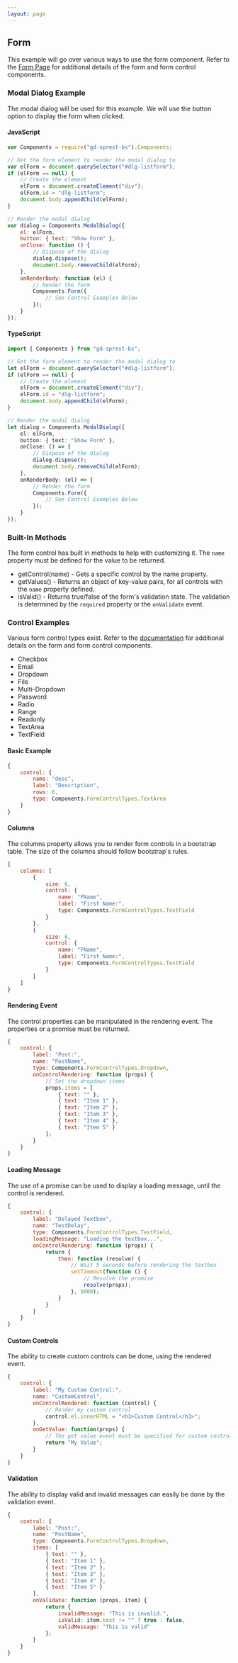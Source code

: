 ```yaml
---
layout: page
---
```


## Form

This example will go over various ways to use the form component. Refer to the [Form Page](/extras/bs/components/form) for additional details of the form and form control components.

### Modal Dialog Example

The modal dialog will be used for this example. We will use the button option to display the form when clicked.

#### JavaScript
```js
var Components = require("gd-sprest-bs").Components;

// Get the form element to render the modal dialog to
var elForm = document.querySelector("#dlg-listform");
if (elForm == null) {
    // Create the element
    elForm = document.createElement("div");
    elForm.id = "dlg-listform";
    document.body.appendChild(elForm);
}

// Render the modal dialog
var dialog = Components.ModalDialog({
    el: elForm,
    button: { text: "Show Form" },
    onClose: function () {
        // Dispose of the dialog
        dialog.dispose();
        document.body.removeChild(elForm);
    },
    onRenderBody: function (el) {
        // Render the form
        Components.Form({
            // See Control Examples Below
        });
    }
});
````

#### TypeScript
```ts
import { Components } from "gd-sprest-bs";

// Get the form element to render the modal dialog to
let elForm = document.querySelector("#dlg-listform");
if (elForm == null) {
    // Create the element
    elForm = document.createElement("div");
    elForm.id = "dlg-listform";
    document.body.appendChild(elForm);
}

// Render the modal dialog
let dialog = Components.ModalDialog({
    el: elForm,
    button: { text: "Show Form" },
    onClose: () => {
        // Dispose of the dialog
        dialog.dispose();
        document.body.removeChild(elForm);
    },
    onRenderBody: (el) => {
        // Render the form
        Components.Form({
            // See Control Examples Below
        });
    }
});
```

### Built-In Methods
The form control has built in methods to help with customizing it. The ```name``` property must be defined for the value to be returned.

- getControl(name) - Gets a specific control by the name property.
- getValues() - Returns an object of key-value pairs, for all controls with the ```name``` property defined.
- isValid() - Returns true/false of the form's validation state. The validation is determined by the ```required``` property or the ```onValidate``` event.

### Control Examples
Various form control types exist. Refer to the [documentation](/extras/bs/components/form) for additional details on the form and form control components.

* Checkbox
* Email
* Dropdown
* File
* Multi-Dropdown
* Password
* Radio
* Range
* Readonly
* TextArea
* TextField

#### Basic Example
```js
{
    control: {
        name: "desc",
        label: "Description",
        rows: 6,
        type: Components.FormControlTypes.TextArea
    }
}
```

#### Columns
The columns property allows you to render form controls in a bootstrap table. The size of the columns should follow bootstrap's rules.

```js
{
    columns: [
        {
            size: 6,
            control: {
                name: "FName",
                label: "First Name:",
                type: Components.FormControlTypes.TextField
            }
        },
        {
            size: 6,
            control: {
                name: "FName",
                label: "First Name:",
                type: Components.FormControlTypes.TextField
            }
        }
    ]
}
```

#### Rendering Event
The control properties can be manipulated in the rendering event. The properties or a promise must be returned.

```js
{
    control: {
        label: "Post:",
        name: "PostName",
        type: Components.FormControlTypes.Dropdown,
        onControlRendering: function (props) {
            // Set the dropdown items
            props.items = [
                { text: "" },
                { text: "Item 1" },
                { text: "Item 2" },
                { text: "Item 3" },
                { text: "Item 4" },
                { text: "Item 5" }
            ];
        }
    }
}
```

#### Loading Message
The use of a promise can be used to display a loading message, until the control is rendered.

```js
{
    control: {
        label: "Delayed Textbox",
        name: "TestDelay",
        type: Components.FormControlTypes.TextField,
        loadingMessage: "Loading the textbox...",
        onControlRendering: function (props) {
            return {
                then: function (resolve) {
                    // Wait 5 seconds before rendering the textbox
                    setTimeout(function () {
                        // Resolve the promise
                        resolve(props);
                    }, 5000);
                }
            }
        }
    }
}
```

#### Custom Controls
The ability to create custom controls can be done, using the rendered event.

```js
{
    control: {
        label: "My Custom Control:",
        name: "CustomControl",
        onControlRendered: function (control) {
            // Render my custom control
            control.el.innerHTML = "<h3>Custom Control</h3>";
        },
        onGetValue: function(props) {
            // The get value event must be specified for custom controls
            return "My Value";
        }
    }
}
```

#### Validation
The ability to display valid and invalid messages can easily be done by the validation event.

```js
{
    control: {
        label: "Post:",
        name: "PostName",
        type: Components.FormControlTypes.Dropdown,
        items: [
            { text: "" },
            { text: "Item 1" },
            { text: "Item 2" },
            { text: "Item 3" },
            { text: "Item 4" },
            { text: "Item 5" }
        ],
        onValidate: function (props, item) {
            return {
                invalidMessage: "This is invalid.",
                isValid: item.text != "" ? true : false,
                validMessage: "This is valid"
            };
        }
    }
}
```